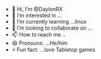 - 👋 Hi, I’m @DaylonRX
- 👀 I’m interested in ...
- 🌱 I’m currently learning ...linux 
- 💞️ I’m looking to collaborate on ...
- 📫 How to reach me ..
- 😄 Pronouns: ...He/him 
- ⚡ Fun fact: ...love Tabletop games

<!---
DaylonRX/DaylonRX is a ✨ special ✨ repository because its `README.md` (this file) appears on your GitHub profile.
You can click the Preview link to take a look at your changes.
--->
